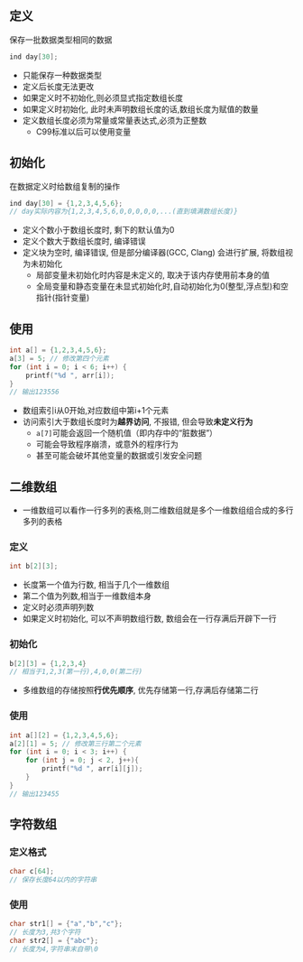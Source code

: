 ## 定义
保存一批数据类型相同的数据

```c
ind day[30];
```

- 只能保存一种数据类型
- 定义后长度无法更改
- 如果定义时不初始化,则必须显式指定数组长度
- 如果定义时初始化, 此时未声明数组长度的话,数组长度为赋值的数量
- 定义数组长度必须为常量或常量表达式,必须为正整数
	- C99标准以后可以使用变量

## 初始化
在数据定义时给数组复制的操作

```c
ind day[30] = {1,2,3,4,5,6};
// day实际内容为{1,2,3,4,5,6,0,0,0,0,0,...(直到填满数组长度)}
```

- 定义个数小于数组长度时, 剩下的默认值为0
- 定义个数大于数组长度时, 编译错误
- 定义块为空时, 编译错误, 但是部分编译器(GCC, Clang) 会进行扩展, 将数组视为未初始化
	- 局部变量未初始化时内容是未定义的, 取决于该内存使用前本身的值
	- 全局变量和静态变量在未显式初始化时,自动初始化为0(整型,浮点型)和空指针(指针变量)

## 使用
```c
int a[] = {1,2,3,4,5,6};
a[3] = 5; // 修改第四个元素
for (int i = 0; i < 6; i++) { 
	printf("%d ", arr[i]); 
}
// 输出123556
```
- 数组索引i从0开始,对应数组中第i+1个元素
- 访问索引大于数组长度时为**越界访问**, 不报错, 但会导致**未定义行为**
	- `a[7]`可能会返回一个随机值（即内存中的“脏数据”）
	- 可能会导致程序崩溃，或意外的程序行为
	- 甚至可能会破坏其他变量的数据或引发安全问题

## 二维数组
 - 一维数组可以看作一行多列的表格,则二维数组就是多个一维数组组合成的多行多列的表格
### 定义
```c
int b[2][3];
```
- 长度第一个值为行数, 相当于几个一维数组
- 第二个值为列数,相当于一维数组本身
- 定义时必须声明列数
- 如果定义时初始化, 可以不声明数组行数, 数组会在一行存满后开辟下一行
### 初始化
```c
b[2][3] = {1,2,3,4}
// 相当于1,2,3(第一行),4,0,0(第二行)
```
 - 多维数组的存储按照**行优先顺序**, 优先存储第一行,存满后存储第二行
### 使用
```c
int a[][2] = {1,2,3,4,5,6};
a[2][1] = 5; // 修改第三行第二个元素
for (int i = 0; i < 3; i++) { 
	for (int j = 0; j < 2, j++){
		printf("%d ", arr[i][j]); 
	}
}
// 输出123455
```
## 字符数组
### 定义格式
```c
char c[64];
// 保存长度64以内的字符串
```
### 使用
```c
char str1[] = {"a","b","c"};
// 长度为3,共3个字符
char str2[] = {"abc"};
// 长度为4,字符串末自带\0
```